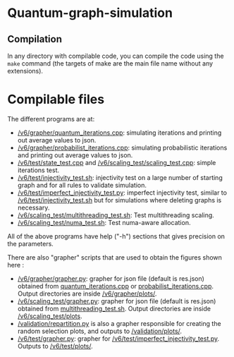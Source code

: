 # Quantum-graph-simulation

## Compilation

In any directory with compilable code, you can compile the code using the `make` command (the targets of make are the main file name without any extensions).

# Compilable files

The different programs are at:

-   [/v6/grapher/quantum_iterations.cpp][]: simulating iterations and printing out average values to json.
-   [/v6/grapher/probabilist_iterations.cpp][]: simulating probabilistic iterations and printing out average values to json.
-   [/v6/test/state_test.cpp][] and [/v6/scaling_test/scaling_test.cpp][]: simple iterations test.
-   [/v6/test/injectivity_test.sh][]: injectivity test on a large number of starting graph and for all rules to validate simulation.
-   [/v6/test/imperfect_injectivity_test.py][]: imperfect injectivity test, similar to [/v6/test/injectivity_test.sh][] but for simulations where deleting graphs is necessary.
-   [/v6/scaling_test/multithreading_test.sh][]: Test multithreading scaling.
-   [/v6/scaling_test/numa_test.sh][]: Test numa-aware allocation.

All of the above programs have help ("-h") sections that gives precision
on the parameters.

There are also "grapher" scripts that are used to obtain the figures
shown here :

-   [/v6/grapher/grapher.py][]: grapher for json file (default is res.json) obtained from [quantum_iterations.cpp] or [probabilist_iterations.cpp]. Output directories are inside [/v6/grapher/plots/].
-   [/v6/scaling_test/grapher.py][]: grapher for json file (default is res.json) obtained from [multithreading_test.sh]. Output directories are inside [/v6/scaling_test/plots].
-   [/validation/repartition.py] is also a grapher responsible for creating the random selection plots, and outputs to [/validation/plots/].
-   [/v6/test/grapher.py][]: grapher for [/v6/test/imperfect_injectivity_test.py]. Outputs to [/v6/test/plots/].

  [/v6/grapher/grapher.py]: http://github.com/jolatechno/Quantum-graph-simulation/tree/main/v6/grapher/grapher.py
  [quantum_iterations.cpp]: http://github.com/jolatechno/Quantum-graph-simulation/tree/main/v6/grapher/quantum_iterations.cpp
  [probabilist_iterations.cpp]: http://github.com/jolatechno/Quantum-graph-simulation/tree/main/v6/grapher/probabilist_iterations.cpp
  [/v6/grapher/plots/]: http://github.com/jolatechno/Quantum-graph-simulation/tree/main/v6/grapher/plots/
  [/v6/scaling_test/grapher.py]: http://github.com/jolatechno/Quantum-graph-simulation/tree/main/v6/scaling_test/grapher.py
  [multithreading_test.sh]: http://github.com/jolatechno/Quantum-graph-simulation/tree/main/v6/scaling_test/multithreading_test.sh
  [/v6/scaling_test/plots]: http://github.com/jolatechno/Quantum-graph-simulation/tree/main/v6/scaling_test/plots/
  [/validation/repartition.py]: http://github.com/jolatechno/Quantum-graph-simulation/tree/main/validation/repartition.py
  [/validation/plots/]: http://github.com/jolatechno/Quantum-graph-simulation/tree/main/validation/plots/
  [/v6/test/grapher.py]: http://github.com/jolatechno/Quantum-graph-simulation/tree/main/v6/test/grapher.py
  [/v6/test/imperfect_injectivity_test.py]: http://github.com/jolatechno/Quantum-graph-simulation/tree/main/v6/test/imperfect_injectivity_test.py
  [/v6/test/plots/]: http://github.com/jolatechno/Quantum-graph-simulation/tree/main/v6/test/plots/
  [/v6/grapher/quantum_iterations.cpp]: http://github.com/jolatechno/Quantum-graph-simulation/tree/main/v6/grapher/quantum_iterations.cpp
  [/v6/grapher/probabilist_iterations.cpp]: http://github.com/jolatechno/Quantum-graph-simulation/tree/main/v6/grapher/probabilist_iterations.cpp
  [/v6/test/state_test.cpp]: http://github.com/jolatechno/Quantum-graph-simulation/tree/main/v6/test/state_test.cpp
  [/v6/scaling_test/scaling_test.cpp]: http://github.com/jolatechno/Quantum-graph-simulation/tree/main/v6/scaling_test/scaling_test.cpp
  [/v6/test/injectivity_test.sh]: http://github.com/jolatechno/Quantum-graph-simulation/tree/main/v6/test/injectivity_test.sh
  [/v6/test/imperfect_injectivity_test.py]: http://github.com/jolatechno/Quantum-graph-simulation/tree/main/v6/test/imperfect_injectivity_test.py
  [/v6/scaling_test/multithreading_test.sh]: http://github.com/jolatechno/Quantum-graph-simulation/tree/main/v6/scaling_test/multithreading_test.sh
  [/v6/scaling_test/numa_test.sh]: http://github.com/jolatechno/Quantum-graph-simulation/tree/main/v6/scaling_test/numa_test.sh